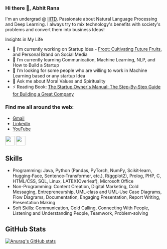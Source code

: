 ### Hi there 👋, Abhit Rana

I'm an undergrad @ [IIITD](https://www.iiitd.ac.in/). Passionate about Natural Language Processing and Deep Learning. I always try to mix technology's benefits with society's problems and convert them into business Ideas!

Insights in My Life

- 🔭 I’m currently working on Startup Idea - [Froot: Cultivating Future Fruits](https://sites.google.com/view/froot-psc2), and Personal Brand on Social Media
- 🌱 I’m currently learning Communication, Machine Learning, NLP, and How to Build a Startup
- 👯 I’m looking for some people who are willing to work in Machine Learning based or any startup Idea
- 💬 Ask me about Moral Values and Spirituality
- ⚡ Reading Book: [The Startup Owner's Manual: The Step-By-Step Guide for Building a Great Company](https://www.amazon.in/Startup-Owner%E2%80%B2s-Manual-Step-Step/dp/1119690684)


### Find me all around the web:

* [Gmail](abhit.tech@gmail.com)
* [LinkedIn](https://www.linkedin.com/in/abhitrana/)
* [YouTube](https://www.youtube.com/channel/UC45RgaNeQ-6NXkDGX1p-2Wg/featured)

<p align="left">
<a href="https://www.linkedin.com/in/abhitrana/" target="blank"><img align="center" src="https://github.com/mishmanners/MishManners/blob/master/socials/transparent-Linkedin-logo-icon.png" alt="" height="30" /></a>
<a href="https://www.youtube.com/channel/UC45RgaNeQ-6NXkDGX1p-2Wg/featured" target="blank"><img align="center" src="https://github.com/mishmanners/MishManners/blob/master/socials/youtube.png" alt="" height="30" /></a>
</p>

## Skills

* Programming: Java, Python (Pandas, PyTorch, NumPy, Scikit‑learn, Hugging‑Face, Sentence‑Transformer, etc.), R(ggplot2), Prolog, PHP, C,
HTML/CSS, SQL, Linux, LATEX(Overleaf), Microsoft Office
* Non-Programming: Content Creation, Digital Marketing, Cold Messaging, Entrepreneurship, UML‑class and UML‑Use Case Diagrams, Flow Diagrams, Documentation, Engaging Presentation, Report Writing, Presentation Making
* Soft Skills: Communication, Cold Calling, Connecting With People, Listening and Understanding People, Teamwork, Problem‑solving

## GitHub Stats

[![Anurag's GitHub stats](https://github-readme-stats.vercel.app/api?username=abhit-rana)](https://github.com/abhit-rana/github-readme-stats)
